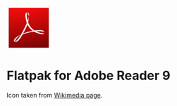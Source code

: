 <img src="files/Adobe_Reader_v9.0_icon.png" alt="Adobe Reader 9 Icon" width="100" />

# Flatpak for Adobe Reader 9


Icon taken from [Wikimedia page](https://commons.wikimedia.org/wiki/File:Adobe_Reader_v9.0_icon.png).
